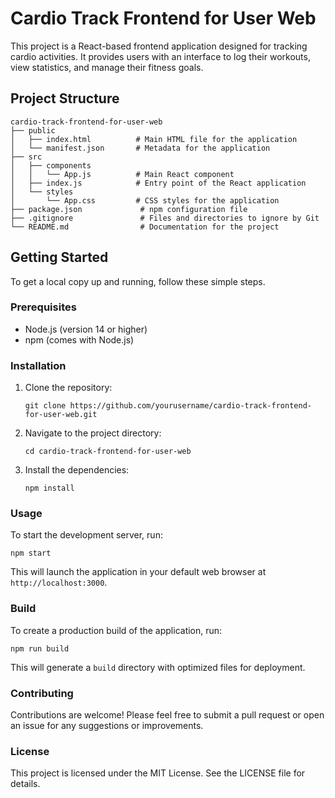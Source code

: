 # Cardio Track Frontend for User Web

This project is a React-based frontend application designed for tracking cardio activities. It provides users with an interface to log their workouts, view statistics, and manage their fitness goals.

## Project Structure

```
cardio-track-frontend-for-user-web
├── public
│   ├── index.html          # Main HTML file for the application
│   └── manifest.json       # Metadata for the application
├── src
│   ├── components
│   │   └── App.js          # Main React component
│   ├── index.js            # Entry point of the React application
│   └── styles
│       └── App.css         # CSS styles for the application
├── package.json             # npm configuration file
├── .gitignore               # Files and directories to ignore by Git
└── README.md                # Documentation for the project
```

## Getting Started

To get a local copy up and running, follow these simple steps.

### Prerequisites

- Node.js (version 14 or higher)
- npm (comes with Node.js)

### Installation

1. Clone the repository:
   ```
   git clone https://github.com/yourusername/cardio-track-frontend-for-user-web.git
   ```
2. Navigate to the project directory:
   ```
   cd cardio-track-frontend-for-user-web
   ```
3. Install the dependencies:
   ```
   npm install
   ```

### Usage

To start the development server, run:
```
npm start
```
This will launch the application in your default web browser at `http://localhost:3000`.

### Build

To create a production build of the application, run:
```
npm run build
```
This will generate a `build` directory with optimized files for deployment.

### Contributing

Contributions are welcome! Please feel free to submit a pull request or open an issue for any suggestions or improvements.

### License

This project is licensed under the MIT License. See the LICENSE file for details.